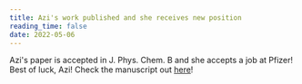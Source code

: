 ```yaml
---
title: Azi's work published and she receives new position
reading_time: false
date: 2022-05-06
---
```


Azi's paper is accepted in J. Phys. Chem. B and she accepts a job at Pfizer! Best of luck, Azi! Check the manuscript out [here](https://pubs.acs.org/doi/10.1021/acs.jpcb.2c02260)!

<!--more-->

